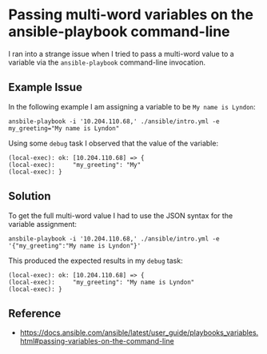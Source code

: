 # Passing multi-word variables on the ansible-playbook command-line

I ran into a strange issue when I tried to pass a multi-word value to a variable via the `ansible-playbook` command-line invocation.

## Example Issue

In the following example I am assigning a variable to be `My name is Lyndon`:

```console
ansbile-playbook -i '10.204.110.68,' ./ansible/intro.yml -e my_greeting="My name is Lyndon"
```

Using some `debug` task I observed that the value of the variable:

```console
(local-exec): ok: [10.204.110.68] => {
(local-exec):     "my_greeting": "My"
(local-exec): }
```

## Solution

To get the full multi-word value I had to use the JSON syntax for the variable assignment:

```console
ansbile-playbook -i '10.204.110.68,' ./ansible/intro.yml -e '{"my_greeting":"My name is Lyndon"}'
```

This produced the expected results in my `debug` task:

```console
(local-exec): ok: [10.204.110.68] => {
(local-exec):     "my_greeting": "My name is Lyndon"
(local-exec): }
```

## Reference

- https://docs.ansible.com/ansible/latest/user_guide/playbooks_variables.html#passing-variables-on-the-command-line